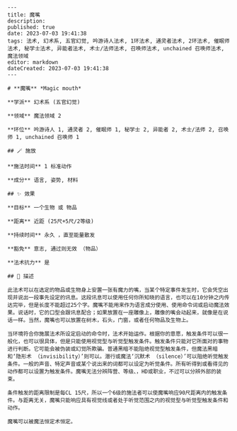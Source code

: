 
    ---
    title: 魔嘴
    description: 
    published: true
    date: 2023-07-03 19:41:38
    tags: 法术, 幻术系, 五官幻觉, 吟游诗人法术, 1环法术, 通灵者法术, 2环法术, 催眠师法术, 秘学士法术, 异能者法术, 术士/法师法术, 召唤师法术, unchained 召唤师法术, 魔法领域
    editor: markdown
    dateCreated: 2023-07-03 19:41:38
    ---

    # **魔嘴** *Magic mouth*

    **学派** 幻术系 (五官幻觉) 

    **领域** 魔法领域 2

    **环位** 吟游诗人 1, 通灵者 2, 催眠师 1, 秘学士 2, 异能者 2, 术士/法师 2, 召唤师 1, unchained 召唤师 1

    ## 🪄 施放

    **施法时间** 1 标准动作

    **成分** 语言, 姿势, 材料

    ## ✨ 效果 

    **目标** 一个生物 或 物品 

    **距离** 近距 (25尺+5尺/2等级)  

    **持续时间** 永久 ，直至能量散发 

    **豁免** 意志, 通过则无效 （物品）

    **法术抗力** 是

    ## 📖 描述

    此法术可以在选定的物品或生物身上安置一张有魔力的嘴，当某个特定事件发生时，它会凭空出现并说出一段事先设定的讯息。这段讯息可以使用任何你所知晓的语言，也可以在10分钟之内传达完毕，但是长度不能超过25个字。魔嘴不能用来作为语言成分使用、使用命令词或启动魔法效果。说话时，它的口型会跟讯息配合；如果放置在一座雕像上，雕像的嘴会动起来，就像是在说话一样。当然，魔嘴也可以放置在树木，石头，门窗，或者任何物品及生物上。

    当环境符合你施展法术所设定启动的命令时，法术开始运作。根据你的意愿，触发条件可以很一般化，也可以很具体，但是只能使用视觉型与听觉型触发条件。触发条件只能对它所面对的事物进行判断。它可能会被伪装或幻觉所欺骗。普通黑暗不能阻绝视觉型触发条件，但魔法黑暗和‘隐形术 （invisibility）’则可以。潜行或魔法‘沉默术 （silence）’可以阻绝听觉触发条件。一般的声音、特定声音或某个说出来的词都可以设定为听觉条件。所有听得到或看得见的动作都可以设置为触发条件。魔嘴无法分辨阵营、等级、，HD或职业，不过可以分辨外部的装束。

    条件触发的距离限制是每CL 15尺，所以一个6级的施法者可以使魔嘴响应90尺距离内的触发条件。与距离无关，魔嘴只能响应具有视觉线或者处于听觉范围之内的视觉型与听觉型触发条件和动作。

    魔嘴可以被魔法恒定术恒定。
    